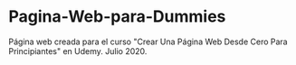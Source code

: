 # Pagina-Web-para-Dummies
Página web creada para el curso "Crear Una Página Web Desde Cero Para Principiantes" en Udemy. Julio 2020.
